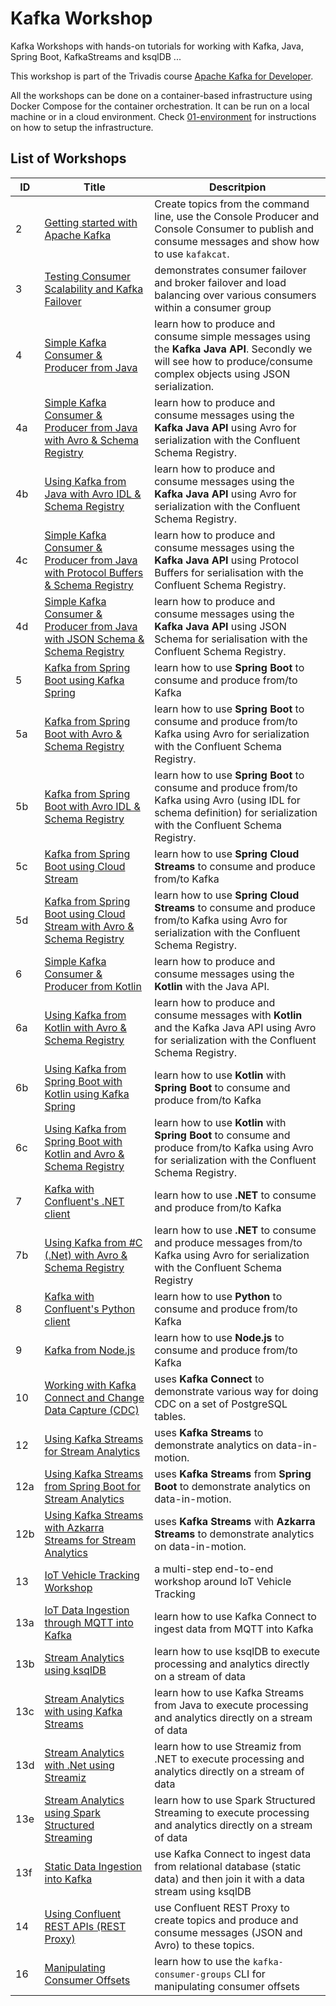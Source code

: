 # Kafka Workshop

Kafka Workshops with hands-on tutorials for working with Kafka, Java, Spring Boot, KafkaStreams and ksqlDB ...

This workshop is part of the Trivadis course [Apache Kafka for Developer](https://www.trivadis-training.com/en/training/apache-kafka-fuer-entwickler-bd-kafka-dev).

All the workshops can be done on a container-based infrastructure using Docker Compose for the container orchestration. It can be run on a local machine or in a cloud environment. Check [01-environment](https://github.com/gschmutz/kafka-workshop/tree/master/01-environment) for instructions on how to setup the infrastructure.


## List of Workshops

ID  | Title   | Descritpion
------------- | ------------- | -------------
2 | [Getting started with Apache Kafka](./02-working-with-kafka-broker) | Create topics from the command line, use the Console Producer and Console Consumer to publish and consume messages and show how to use `kafakcat`.
3 | [Testing Consumer Scalability and Kafka Failover](./03-understanding-failover)  | demonstrates consumer failover and broker failover and load balancing over various consumers within a consumer group
4 | [Simple Kafka Consumer & Producer from Java](./04-producing-consuming-kafka-with-java)  | learn how to produce and consume simple messages using the **Kafka Java API**. Secondly we will see how to produce/consume complex objects using JSON serialization.
4a | [Simple Kafka Consumer & Producer from Java with Avro & Schema Registry](./04a-working-with-avro-and-java)  | learn how to produce and consume messages using the **Kafka Java API** using Avro for serialization with the Confluent Schema Registry.
4b | [Using Kafka from Java with Avro IDL & Schema Registry](./04b-working-with-avro-avdl-and-java)  | learn how to produce and consume messages using the **Kafka Java API** using Avro for serialization with the Confluent Schema Registry.
4c | [Simple Kafka Consumer & Producer from Java with Protocol Buffers & Schema Registry](./04c-working-with-protobuf-and-java)  | learn how to produce and consume messages using the **Kafka Java API** using Protocol Buffers for serialisation with the Confluent Schema Registry.
4d | [Simple Kafka Consumer & Producer from Java with JSON Schema & Schema Registry](./04d-working-with-jsonschema-and-java)  | learn how to produce and consume messages using the **Kafka Java API** using JSON Schema for serialisation with the Confluent Schema Registry.
5 | [Kafka from Spring Boot using Kafka Spring](./05-producing-consuming-kafka-with-springboot)  | learn how to use **Spring Boot** to consume and produce from/to Kafka
5a | [Kafka from Spring Boot with Avro & Schema Registry](./05a-working-with-avro-and-springboot)  | learn how to use **Spring Boot** to consume and produce from/to Kafka using Avro for serialization with the Confluent Schema Registry.
5b | [Kafka from Spring Boot with Avro IDL & Schema Registry](./05b-working-with-avro-idl-and-springboot)  | learn how to use **Spring Boot** to consume and produce from/to Kafka using Avro (using IDL for schema definition) for serialization with the Confluent Schema Registry.
5c | [Kafka from Spring Boot using Cloud Stream](./05c-producing-consuming-kafka-with-springboot-cloud-stream)  | learn how to use **Spring Cloud Streams** to consume and produce from/to Kafka
5d | [Kafka from Spring Boot using Cloud Stream with Avro & Schema Registry](./05d-working-with-avro-and-springboot-cloud-stream)  | learn how to use **Spring Cloud Streams** to consume and produce from/to Kafka using Avro for serialization with the Confluent Schema Registry.
6 | [Simple Kafka Consumer & Producer from Kotlin](./06-producing-consuming-kafka-with-kotlin)  | learn how to produce and consume messages using the **Kotlin** with the Java API.
6a | [Using Kafka from Kotlin with Avro & Schema Registry](./06a-working-with-avro-and-kotlin)  | learn how to produce and consume messages with **Kotlin** and the Kafka Java API using Avro for serialization with the Confluent Schema Registry.
6b | [Using Kafka from Spring Boot with Kotlin using Kafka Spring](./06b-producing-consuming-kafka-with-kotlin-springboot)  | learn how to use **Kotlin** with **Spring Boot** to consume and produce from/to Kafka
6c | [Using Kafka from Spring Boot with Kotlin and Avro & Schema Registry](./06c-working-with-avro-and-kotlin-springboot)  | learn how to use **Kotlin** with **Spring Boot** to consume and produce from/to Kafka using Avro for serialization with the Confluent Schema Registry. 
7 | [Kafka with Confluent's .NET client](./07-producing-consuming-kafka-with-dotnet)  | learn how to use **.NET** to consume and produce from/to Kafka
7b | [Using Kafka from #C (.Net) with Avro & Schema Registry](./07b-working-with-avro-and-dotnet)  | learn how to use **.NET** to consume and produce messages from/to Kafka using Avro for serialization with the Confluent Schema Registry
8 |[Kafka with Confluent's Python client](./08-producing-consuming-kafka-with-python)  | learn how to use **Python** to consume and produce from/to Kafka
9 |[Kafka from Node.js](./09-working-with-nodejs)  | learn how to use **Node.js** to consume and produce from/to Kafka
10 | [Working with Kafka Connect and Change Data Capture (CDC)](./10-working-with-kafka-connect-and-cdc)  | uses **Kafka Connect** to demonstrate various way for doing CDC on a set of PostgreSQL tables.
12 | [Using Kafka Streams for Stream Analytics](./12-using-kafka-streams-simple)  | uses **Kafka Streams** to demonstrate analytics on data-in-motion.
12a | [Using Kafka Streams from Spring Boot for Stream Analytics](./12a-using-kafka-streams-from-springboot)  | uses **Kafka Streams** from **Spring Boot** to demonstrate analytics on data-in-motion.
12b | [Using Kafka Streams with Azkarra Streams for Stream Analytics](./12b-using-kafka-streams-with-azkarra)  | uses **Kafka Streams** with **Azkarra Streams** to demonstrate analytics on data-in-motion.
13 | [IoT Vehicle Tracking Workshop](./13-iot-vehicle-tracking-workshop)  | a multi-step end-to-end workshop around IoT Vehicle Tracking
13a | [IoT Data Ingestion through MQTT into Kafka](./13a-iot-data-ingestion-over-mqtt)  | learn how to use Kafka Connect to ingest data from MQTT into Kafka
13b | [Stream Analytics using ksqlDB](./13b-stream-analytics-using-ksql)  | learn how to use ksqlDB to execute processing and analytics directly on a stream of data
13c | [Stream Analytics with using Kafka Streams](./13c-stream-analytics-using-java-kstreams)  | learn how to use Kafka Streams from Java to execute processing and analytics directly on a stream of data
13d | [Stream Analytics with .Net using Streamiz](./13d-stream-analytics-using-dotnet-streamiz)  | learn how to use Streamiz from .NET to execute processing and analytics directly on a stream of data
13e | [Stream Analytics using Spark Structured Streaming](./13e-stream-analytics-using-spark-structured-streaming)  | learn how to use Spark Structured Streaming to execute processing and analytics directly on a stream of data
13f | [Static Data Ingestion into Kafka](./13f-static-data-ingestion)  | use Kafka Connect to ingest data from relational database (static data) and then join it with a data stream using ksqlDB
14 | [Using Confluent REST APIs (REST Proxy)](./14-using-rest-proxy)  | use Confluent REST Proxy to create topics and produce and consume messages (JSON and Avro) to these topics.
16 |[Manipulating Consumer Offsets](./16-manipulating-consumer-offsets)  | learn how to use the `kafka-consumer-groups` CLI for manipulating consumer offsets

